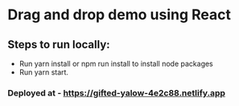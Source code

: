 # Drag and drop demo using React

## Steps to run locally:
- Run yarn install or npm run install to install node packages
- Run yarn start.

### Deployed at - https://gifted-yalow-4e2c88.netlify.app

